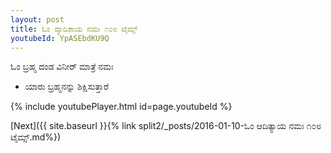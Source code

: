 ```yaml
---
layout: post
title: ಓಂ ವ್ಯಾದಿಶಾಯ ನಮಃ ೧೦೮ ಟೈಮ್ಸ್
youtubeId: YpASEbdKU9Q
---
```

 
 
 ಓಂ ಬ್ರಹ್ಮ ದಂಡ ವಿನೀರ್ ಮಾತ್ರೆ ನಮಃ  
 
 - ಯಾರು ಬ್ರಹ್ಮನನ್ನು ಶಿಕ್ಷಿಸುತ್ತಾರೆ 
 
  
 
  
 
 
 
 
 
 


{% include youtubePlayer.html id=page.youtubeId %}
 
[Next]({{ site.baseurl }}{% link  split2/_posts/2016-01-10-ಓಂ ಆದಿತ್ಯಾಯ ನಮಃ ೧೦೮ ಟೈಮ್ಸ್.md%})
 
